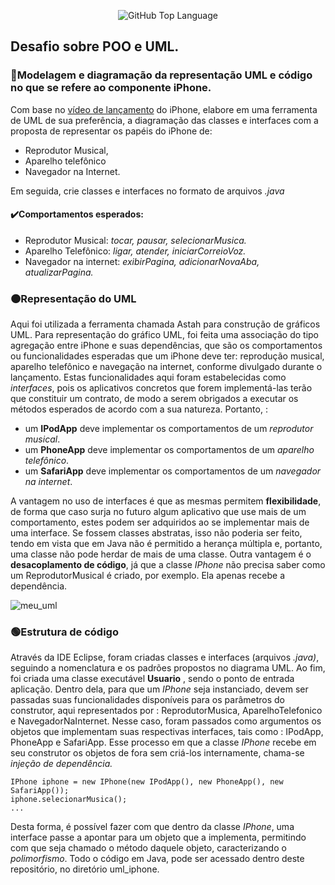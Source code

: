 <p align="center">
<img alt="GitHub Top Language" src="https://img.shields.io/github/languages/top/Marcelo-web/dio-poo-desafio-iphone" />
</p>

## Desafio sobre POO e UML.


###  🔵Modelagem e diagramação da representação UML e código no que se refere ao componente iPhone.

Com base no [vídeo de lançamento](https://www.youtube.com/watch?v=9ou608QQRq8) do iPhone, elabore em uma ferramenta de UML de sua preferência, a diagramação das classes e interfaces com a proposta de representar os papéis do iPhone de: 

- Reprodutor Musical,
- Aparelho telefônico
- Navegador na Internet.

Em seguida, crie classes e interfaces no formato de arquivos *.java*

####  ✔️Comportamentos esperados:
- Reprodutor Musical:  *tocar, pausar, selecionarMusica.*
- Aparelho Telefônico:  *ligar, atender, iniciarCorreioVoz.*
- Navegador na internet:  *exibirPagina, adicionarNovaAba, atualizarPagina.*

### 🟠Representação do UML
Aqui foi utilizada a ferramenta chamada Astah para construção de gráficos UML. Para representação do gráfico UML, foi feita uma associação do tipo agregação entre iPhone e suas dependências, que são os comportamentos ou funcionalidades esperadas que um iPhone deve ter: reprodução musical, aparelho telefônico e navegação na internet, conforme divulgado durante o lançamento.  Estas funcionalidades aqui foram estabelecidas como *interfaces*, pois  os aplicativos concretos que forem implementá-las terão que constituir um contrato, de modo a serem obrigados a executar os métodos esperados de acordo com a sua natureza. 
Portanto, :
- um **IPodApp** deve implementar os comportamentos de um *reprodutor musical*.
- um **PhoneApp** deve implementar os comportamentos de um *aparelho telefônico*.
- um **SafariApp** deve implementar os comportamentos de um *navegador na internet*.  

A vantagem no uso de interfaces é que as mesmas permitem **flexibilidade**, de forma que caso surja no futuro algum aplicativo que use mais de um comportamento, estes podem ser adquiridos ao se implementar mais de uma interface. Se fossem classes abstratas, isso não poderia ser feito, tendo em vista que em Java não é permitido a herança múltipla e, portanto, uma classe não pode herdar de mais de uma classe. 
Outra vantagem é o **desacoplamento de código**,  já que a classe *IPhone* não precisa saber como um ReprodutorMusical é criado, por exemplo.  Ela apenas recebe a dependência. 

![meu_uml](https://github.com/Marcelo-web/dio-poo-desafio-iphone/assets/64988565/2054b060-41f7-4858-9db6-5ea76a3c2259)

### 🟢Estrutura de código
Através da IDE Eclipse, foram criadas classes e interfaces (arquivos *.java)*, seguindo a nomenclatura e os padrões propostos no diagrama UML. 
Ao fim, foi criada uma classe executável **Usuario** , sendo o ponto de entrada aplicação. Dentro dela, para que um *IPhone* seja instanciado, devem ser passadas suas funcionalidades disponíveis para os parâmetros do construtor, aqui representados por : ReprodutorMusica, AparelhoTelefonico e NavegadorNaInternet. Nesse caso, foram passados como argumentos os objetos que implementam suas respectivas interfaces, tais como : IPodApp, PhoneApp e SafariApp.
Esse processo em que a classe *IPhone* recebe em seu construtor os objetos de fora sem criá-los internamente, chama-se *injeção de dependência.*

```
IPhone iphone = new IPhone(new IPodApp(), new PhoneApp(), new SafariApp());
iphone.selecionarMusica();
...
```

 Desta forma, é possível fazer  com que dentro da classe *IPhone*, uma interface passe a apontar para um objeto que a implementa, permitindo com que seja chamado o método daquele objeto, caracterizando o *polimorfismo*.
Todo o código em Java, pode ser acessado dentro deste repositório, no diretório uml_iphone.
